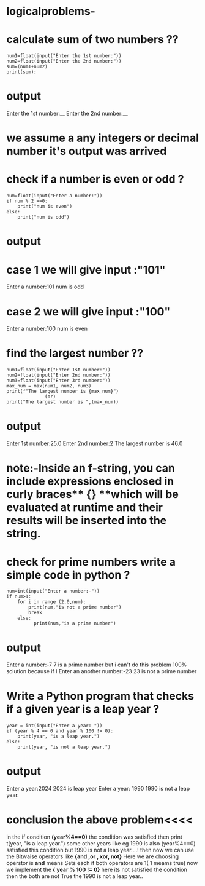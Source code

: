 # logicalproblems-
# calculate sum of two numbers ??
```
num1=float(input("Enter the 1st number:"))
num2=float(input("Enter the 2nd number:"))
sum=(num1+num2)
print(sum);
```
# output
Enter the 1st number:__
Enter the 2nd number:__
# we assume a any  integers or decimal number  it's output was arrived

# check if a number is even or odd ?
```
num=float(input("Enter a number:"))
if num % 2 ==0:
    print("num is even")
else:
    print("num is odd")
```
# output 
# case 1 we will give input :"101"
Enter a number:101
num is odd
# case 2 we will give input :"100"
Enter a number:100
num is even

# find the largest number ??
```
num1=float(input("Enter 1st number:"))
num2=float(input("Enter 2nd number:"))
num3=float(input("Enter 3rd number:"))
max_num = max(num1, num2, num3)
print(f"The largest number is {max_num}")
              (or)
print("The largest number is ",(max_num))
```
# output
Enter 1st number:25.0
Enter 2nd number:2
The largest number is 46.0 
# note:-Inside an **f-string**, you can include expressions enclosed in curly braces** {} **which will be evaluated at runtime and their results will be inserted into the string.

# check for prime numbers write a simple code in python ?
```
num=int(input("Enter a number:-"))
if num>1:
    for i in range (2,0,num):
        print(num,"is not a prime number")
        break
    else:
          print(num,"is a prime number")
```

 # output  
 Enter a number:-7
7 is a prime number 
  but i can't do this problem 100% solution because if I Enter an another number:-23
23 is not a prime number 
# Write a Python program that checks if a given year is a leap year ?
```
year = int(input("Enter a year: "))
if (year % 4 == 0 and year % 100 != 0):
    print(year, "is a leap year.")
else:
    print(year, "is not a leap year.")
```
# output
Enter a year:2024
2024 is leap year
Enter a year: 1990
1990 is not a leap year.
# conclusion the above problem<<<<
in the  if condition **(year%4==0)** the condition was satisfied then print t(year, "is a leap year.") 
some other years like eg 1990 is also (year%4==0) satisfied this condition but 1990 is not a leap year....!
then now we can use the Bitwaise operators like **{and ,or , xor, not}**  Here we are choosing operstor is **and** means Sets each if both operators are 1( 1 meams true)
now we implement the **{ year % 100 != 0}** here its not satisfied the condition then the both are not True the 1990 is not a leap year..
 
 
      



